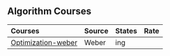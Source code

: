 ## Algorithm Courses


|Courses| Source| States| Rate|
|:----|:----|:----|:----|
|[Optimization-weber](https://github.com/hxwang/MathNotes/tree/master/Notes)| Weber| ing| |
